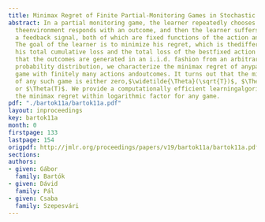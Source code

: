 ```yaml
---
title: Minimax Regret of Finite Partial-Monitoring Games in Stochastic Environments
abstract: In a partial monitoring game, the learner repeatedly chooses an action,
  theenvironment responds with an outcome, and then the learner suffers a loss andreceives
  a feedback signal, both of which are fixed functions of the action andthe outcome.
  The goal of the learner is to minimize his regret, which is thedifference between
  his total cumulative loss and the total loss of the bestfixed action in hindsight.Assuming
  that the outcomes are generated in an i.i.d. fashion from an arbitrary andunknown
  probability distribution, we characterize the minimax regret of anypartial monitoring
  game with finitely many actions andoutcomes. It turns out that the minimax regret
  of any such game is either zero,$\widetilde{\Theta}(\sqrt{T})$, $\Theta(T^{2/3})$,
  or $\Theta(T)$. We provide a computationally efficient learningalgorithm that achieves
  the minimax regret within logarithmic factor for any game.
pdf: "./bartok11a/bartok11a.pdf"
layout: inproceedings
key: bartok11a
month: 0
firstpage: 133
lastpage: 154
origpdf: http://jmlr.org/proceedings/papers/v19/bartok11a/bartok11a.pdf
sections: 
authors:
- given: Gábor
  family: Bartók
- given: Dávid
  family: Pál
- given: Csaba
  family: Szepesvári
---
```

